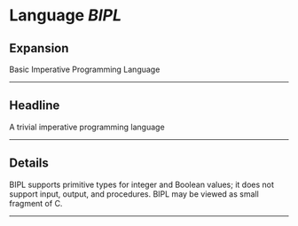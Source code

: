 # Language *BIPL*
## Expansion
Basic Imperative Programming Language

---
## Headline
A trivial imperative programming language

---
## Details
BIPL supports primitive types for integer and Boolean values; it does not support input, output, and procedures. BIPL may be viewed as small fragment of C.

---
